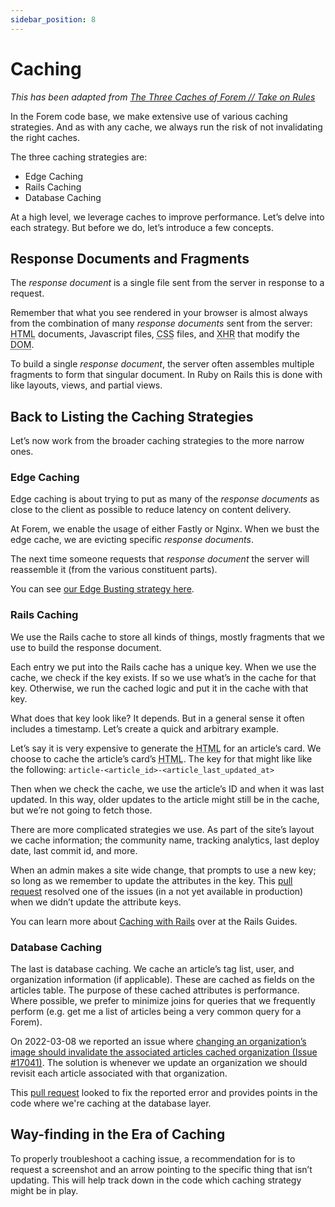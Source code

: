 ```yaml
---
sidebar_position: 8
---
```


# Caching

_This has been adapted from [The Three Caches of Forem // Take on Rules](https://takeonrules.com/2022/03/29/the-three-caches-of-forem/)_


In the Forem code base, we make extensive use of various caching strategies. And as with any cache, we always run the risk of not invalidating the right caches.

The three caching strategies are:

- Edge Caching
- Rails Caching
- Database Caching

At a high level, we leverage caches to improve performance. Let’s delve into each strategy. But before we do, let’s introduce a few concepts.

## Response Documents and Fragments

The <dfn>response document</dfn> is a single file sent from the server in response to a request.

Remember that what you see rendered in your browser is almost always from the combination of many _response documents_ sent from the server: <abbr title="Hypertext Markup Language">HTML</abbr> documents, Javascript files, <abbr title="Cascading Stylesheet">CSS</abbr> files, and <abbr title="XMLHttpRequest">XHR</abbr> that modify the <abbr title="Document Object Model">DOM</abbr>.

To build a single _response document_, the server often assembles multiple fragments to form that singular document. In Ruby on Rails this is done with like layouts, views, and partial views.

## Back to Listing the Caching Strategies

Let’s now work from the broader caching strategies to the more narrow ones.

### Edge Caching

Edge caching is about trying to put as many of the _response documents_ as close to the client as possible to reduce latency on content delivery.

At Forem, we enable the usage of either Fastly or Nginx. When we bust the edge cache, we are evicting specific _response documents_.

The next time someone requests that _response document_ the server will reassemble it (from the various constituent parts).

You can see [our Edge Busting strategy here](https://github.com/forem/forem/blob/3ddda918cb40f8bfb7fa8ad7dae5736717872bc8/app/services/edge_cache/bust.rb).

### Rails Caching

We use the Rails cache to store all kinds of things, mostly fragments that we use to build the response document.

Each entry we put into the Rails cache has a unique key. When we use the cache, we check if the key exists. If so we use what’s in the cache for that key. Otherwise, we run the cached logic and put it in the cache with that key.

What does that key look like? It depends. But in a general sense it often includes a timestamp. Let’s create a quick and arbitrary example.

Let’s say it is very expensive to generate the <abbr title="Hypertext Markup Language">HTML</abbr> for an article’s card. We choose to cache the article’s card’s <abbr title="Hypertext Markup Language">HTML</abbr>. The key for that might like like the following: `article-<article_id>-<article_last_updated_at>`

Then when we check the cache, we use the article’s ID and when it was last updated. In this way, older updates to the article might still be in the cache, but we’re not going to fetch those.

There are more complicated strategies we use. As part of the site’s layout we cache information; the community name, tracking analytics, last deploy date, last commit id, and more.

When an admin makes a site wide change, that prompts to use a new key; so long as we remember to update the attributes in the key. This [pull request](https://github.com/forem/forem/pull/17040) resolved one of the issues (in a not yet available in production) when we didn’t update the attribute keys.

You can learn more about [Caching with Rails](https://guides.rubyonrails.org/caching_with_rails.html) over at the Rails Guides.

### Database Caching

The last is database caching. We cache an article’s tag list, user, and organization information (if applicable). These are cached as fields on the articles table. The purpose of these cached attributes is performance. Where possible, we prefer to minimize joins for queries that we frequently perform (e.g. get me a list of articles being a very common query for a Forem).

On <time datetime="2022-03-28">2022-03-08</time> we reported an issue where [changing an organization’s image should invalidate the associated articles cached organization (Issue #17041)](https://github.com/forem/forem/issues/17041). The solution is whenever we update an organization we should revisit each article associated with that organization.

This [pull request](https://github.com/forem/forem/pull/17052) looked to fix the reported error and provides points in the code where we're caching at the database layer.

## Way-finding in the Era of Caching

To properly troubleshoot a caching issue, a recommendation for is to request a screenshot and an arrow pointing to the specific thing that isn’t updating. This will help track down in the code which caching strategy might be in play.